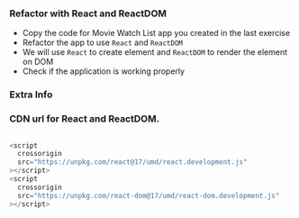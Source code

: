 ### Refactor with React and ReactDOM

 - Copy the code for Movie Watch List app you created in the last exercise
 - Refactor the app to use `React` and `ReactDOM`
 - We will use `React` to create element and `ReactDOM` to render the element on DOM
 - Check if the application is working properly

### Extra Info

### CDN url for React and ReactDOM.
```js

<script
  crossorigin
  src="https://unpkg.com/react@17/umd/react.development.js"
></script>
<script
  crossorigin
  src="https://unpkg.com/react-dom@17/umd/react-dom.development.js"
></script>

```